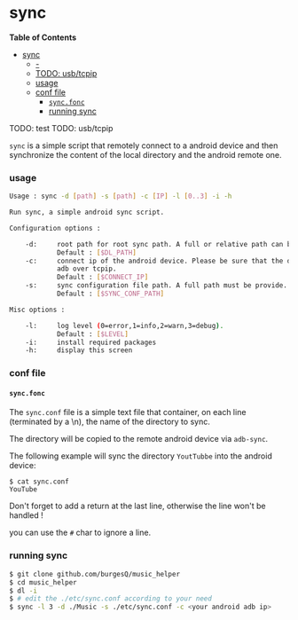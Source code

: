 # sync

<!-- markdown-toc start - Don't edit this section. Run M-x markdown-toc-refresh-toc -->
**Table of Contents**

- [sync](#sync)
    - [-](#-)
    - [TODO: usb/tcpip](#todo-usbtcpip)
    - [usage](#usage)
    - [conf file](#conf-file)
        - [`sync.fonc`](#syncfonc)
        - [running sync](#running-sync)

<!-- markdown-toc end -->

TODO: test
TODO: usb/tcpip

`sync` is a simple script that remotely connect to a android device and then synchronize the content of the local directory and the android remote one.

### usage

```bash
Usage : sync -d [path] -s [path] -c [IP] -l [0..3] -i -h

Run sync, a simple android sync script.

Configuration options :

    -d:     root path for root sync path. A full or relative path can be provide.<
            Default : [$DL_PATH]
    -c:     connect ip of the android device. Please be sure that the device support
            adb over tcpip.
            Default : [$CONNECT_IP]
    -s:     sync configuration file path. A full path must be provide.
            Default : [$SYNC_CONF_PATH]

Misc options :

    -l:     log level (0=error,1=info,2=warn,3=debug).
            Default : [$LEVEL]
    -i:     install required packages
    -h:     display this screen
```

### conf file

#### `sync.fonc`

The `sync.conf` file is a simple text file that container, on each line (terminated by a \n), the name of the directory to sync.

The directory will be copied to the remote android device via `adb-sync`.

The following example will sync the directory `YoutTubbe` into the android device:
```
$ cat sync.conf
YouTube

```

Don't forget to add a return at the last line, otherwise the line won't be handled !

you can use the `#` char to ignore a line.

### running sync

```bash
$ git clone github.com/burgesQ/music_helper
$ cd music_helper
$ dl -i
$ # edit the ./etc/sync.conf according to your need
$ sync -l 3 -d ./Music -s ./etc/sync.conf -c <your android adb ip>
```

[1]: https://stackoverflow.com/questions/12251101/how-to-enable-adbd-to-listen-to-a-port-at-boot-time-in-android